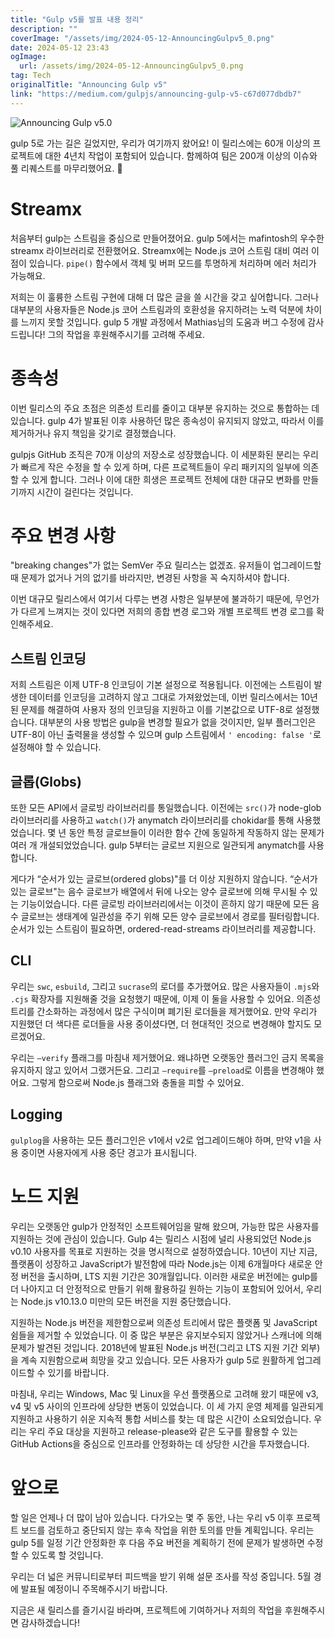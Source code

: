 ```yaml
---
title: "Gulp v5를 발표 내용 정리"
description: ""
coverImage: "/assets/img/2024-05-12-AnnouncingGulpv5_0.png"
date: 2024-05-12 23:43
ogImage:
  url: /assets/img/2024-05-12-AnnouncingGulpv5_0.png
tag: Tech
originalTitle: "Announcing Gulp v5"
link: "https://medium.com/gulpjs/announcing-gulp-v5-c67d077dbdb7"
---
```


![Announcing Gulp v5.0](/assets/img/2024-05-12-AnnouncingGulpv5_0.png)

gulp 5로 가는 길은 길었지만, 우리가 여기까지 왔어요! 이 릴리스에는 60개 이상의 프로젝트에 대한 4년치 작업이 포함되어 있습니다. 함께하여 팀은 200개 이상의 이슈와 풀 리퀘스트를 마무리했어요. 🤯

# Streamx

처음부터 gulp는 스트림을 중심으로 만들어졌어요. gulp 5에서는 mafintosh의 우수한 streamx 라이브러리로 전환했어요. Streamx에는 Node.js 코어 스트림 대비 여러 이점이 있습니다. `pipe()` 함수에서 객체 및 버퍼 모드를 투명하게 처리하며 에러 처리가 가능해요.

저희는 이 훌륭한 스트림 구현에 대해 더 많은 글을 쓸 시간을 갖고 싶어합니다. 그러나 대부분의 사용자들은 Node.js 코어 스트림과의 호환성을 유지하려는 노력 덕분에 차이를 느끼지 못할 것입니다. gulp 5 개발 과정에서 Mathias님의 도움과 버그 수정에 감사드립니다! 그의 작업을 후원해주시기를 고려해 주세요.

# 종속성

이번 릴리스의 주요 초점은 의존성 트리를 줄이고 대부분 유지하는 것으로 통합하는 데 있습니다. gulp 4가 발표된 이후 사용하던 많은 종속성이 유지되지 않았고, 따라서 이를 제거하거나 유지 책임을 갖기로 결정했습니다.

gulpjs GitHub 조직은 70개 이상의 저장소로 성장했습니다. 이 세분화된 분리는 우리가 빠르게 작은 수정을 할 수 있게 하며, 다른 프로젝트들이 우리 패키지의 일부에 의존할 수 있게 합니다. 그러나 이에 대한 희생은 프로젝트 전체에 대한 대규모 변화를 만들기까지 시간이 걸린다는 것입니다.

# 주요 변경 사항

"breaking changes"가 없는 SemVer 주요 릴리스는 없겠죠. 유저들이 업그레이드할 때 문제가 없거나 거의 없기를 바라지만, 변경된 사항을 꼭 숙지하셔야 합니다.

이번 대규모 릴리스에서 여기서 다루는 변경 사항은 일부분에 불과하기 때문에, 무언가가 다르게 느껴지는 것이 있다면 저희의 종합 변경 로그와 개별 프로젝트 변경 로그를 확인해주세요.

## 스트림 인코딩

저희 스트림은 이제 UTF-8 인코딩이 기본 설정으로 적용됩니다. 이전에는 스트림이 발생한 데이터를 인코딩을 고려하지 않고 그대로 가져왔었는데, 이번 릴리스에서는 10년 된 문제를 해결하여 사용자 정의 인코딩을 지원하고 이를 기본값으로 UTF-8로 설정했습니다. 대부분의 사용 방법은 gulp을 변경할 필요가 없을 것이지만, 일부 플러그인은 UTF-8이 아닌 출력물을 생성할 수 있으며 gulp 스트림에서 `' encoding: false '`로 설정해야 할 수 있습니다.

## 글롭(Globs)

또한 모든 API에서 글로빙 라이브러리를 통일했습니다. 이전에는 `src()`가 node-glob 라이브러리를 사용하고 `watch()`가 anymatch 라이브러리를 chokidar를 통해 사용했었습니다. 몇 년 동안 특정 글로브들이 이러한 함수 간에 동일하게 작동하지 않는 문제가 여러 개 개설되었었습니다. gulp 5부터는 글로브 지원으로 일관되게 anymatch를 사용합니다.

게다가 “순서가 있는 글로브(ordered globs)"를 더 이상 지원하지 않습니다. “순서가 있는 글로브"는 음수 글로브가 배열에서 뒤에 나오는 양수 글로브에 의해 무시될 수 있는 기능이었습니다. 다른 글로빙 라이브러리에서는 이것이 흔하지 않기 때문에 모든 음수 글로브는 생태계에 일관성을 주기 위해 모든 양수 글로브에서 경로를 필터링합니다. 순서가 있는 스트림이 필요하면, ordered-read-streams 라이브러리를 제공합니다.

## CLI

우리는 `swc`, `esbuild`, 그리고 `sucrase`의 로더를 추가했어요. 많은 사용자들이 `.mjs`와 `.cjs` 확장자를 지원해줄 것을 요청했기 때문에, 이제 이 둘을 사용할 수 있어요. 의존성 트리를 간소화하는 과정에서 많은 구식이며 폐기된 로더들을 제거했어요. 만약 우리가 지원했던 더 색다른 로더들을 사용 중이셨다면, 더 현대적인 것으로 변경해야 할지도 모르겠어요.

우리는 `—verify` 플래그를 마침내 제거했어요. 왜냐하면 오랫동안 플러그인 금지 목록을 유지하지 않고 있어서 그랬거든요. 그리고 `—require`를 `—preload`로 이름을 변경해야 했어요. 그렇게 함으로써 Node.js 플래그와 충돌을 피할 수 있어요.

## Logging

`gulplog`을 사용하는 모든 플러그인은 v1에서 v2로 업그레이드해야 하며, 만약 v1을 사용 중이면 사용자에게 사용 중단 경고가 표시됩니다.

# 노드 지원

우리는 오랫동안 gulp가 안정적인 소프트웨어임을 말해 왔으며, 가능한 많은 사용자를 지원하는 것에 관심이 있습니다. Gulp 4는 릴리스 시점에 널리 사용되었던 Node.js v0.10 사용자를 목표로 지원하는 것을 명시적으로 설정하였습니다. 10년이 지난 지금, 플랫폼이 성장하고 JavaScript가 발전함에 따라 Node.js는 이제 6개월마다 새로운 안정 버전을 출시하며, LTS 지원 기간은 30개월입니다. 이러한 새로운 버전에는 gulp를 더 나아지고 더 안정적으로 만들기 위해 활용하길 원하는 기능이 포함되어 있어서, 우리는 Node.js v10.13.0 미만의 모든 버전을 지원 중단했습니다.

지원하는 Node.js 버전을 제한함으로써 의존성 트리에서 많은 플랫폼 및 JavaScript 쉼들을 제거할 수 있었습니다. 이 중 많은 부분은 유지보수되지 않았거나 스캐너에 의해 문제가 발견된 것입니다. 2018년에 발표된 Node.js 버전(그리고 LTS 지원 기간 외부)을 계속 지원함으로써 희망을 갖고 있습니다. 모든 사용자가 gulp 5로 원활하게 업그레이드할 수 있기를 바랍니다.

마침내, 우리는 Windows, Mac 및 Linux을 우선 플랫폼으로 고려해 왔기 때문에 v3, v4 및 v5 사이의 인프라에 상당한 변동이 있었습니다. 이 세 가지 운영 체제를 일관되게 지원하고 사용하기 쉬운 지속적 통합 서비스를 찾는 데 많은 시간이 소요되었습니다. 우리는 우리 주요 대상을 지원하고 release-please와 같은 도구를 활용할 수 있는 GitHub Actions을 중심으로 인프라를 안정화하는 데 상당한 시간을 투자했습니다.

# 앞으로

할 일은 언제나 더 많이 남아 있습니다. 다가오는 몇 주 동안, 나는 우리 v5 이후 프로젝트 보드를 검토하고 중단되지 않는 후속 작업을 위한 토의를 만들 계획입니다. 우리는 gulp 5를 일정 기간 안정화한 후 다음 주요 버전을 계획하기 전에 문제가 발생하면 수정할 수 있도록 할 것입니다.

우리는 더 넓은 커뮤니티로부터 피드백을 받기 위해 설문 조사를 작성 중입니다. 5월 경에 발표될 예정이니 주목해주시기 바랍니다.

지금은 새 릴리스를 즐기시길 바라며, 프로젝트에 기여하거나 저희의 작업을 후원해주시면 감사하겠습니다!
